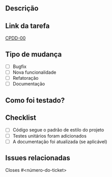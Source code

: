 ## Descrição
<!-- Descreva o que foi alterado, o porquê, e as principais modificações. -->

## Link da tarefa
<!-- Adicione aqui o link da tarefa no Jira, Trello ou qualquer ferramenta de gestão de tarefas. -->
[CPDD-00](link-da-tarefa)

## Tipo de mudança
- [ ] Bugfix
- [ ] Nova funcionalidade
- [ ] Refatoração
- [ ] Documentação

## Como foi testado?
<!-- Descreva os passos para reproduzir os testes e as verificações feitas. -->

## Checklist
- [ ] Código segue o padrão de estilo do projeto
- [ ] Testes unitários foram adicionados
- [ ] A documentação foi atualizada (se aplicável)

## Issues relacionadas
<!-- Feche issues relacionadas com essa PR, usando a keyword 'Closes' -->
Closes #<número-do-ticket>
